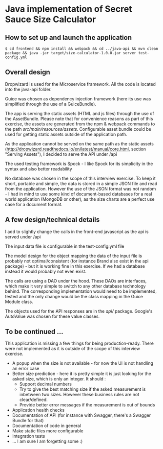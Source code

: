 # Java implementation of Secret Sauce Size Calculator 

## How to set up and launch the application

    $ cd frontend && npm install && webpack && cd ../java-api && mvn clean package && java -jar target/size-calculator-1.0.0.jar server test-config.yml


## Overall design

Dropwizard is used for the Microservice framework. All the code is located into the java-api folder.

Guice was chosen as  dependency injection framework (here its use was simplified through the use of a GuiceBundle).

The app is serving the static assets (HTML and js files) through the use of the AssetBundle. Please note that for convenience reasons as part of this exercise, the assets are generated from the npm & webpack commands to the path *src/main/resources/assets*. Configurable asset bundle could be used for getting static assets outside of the application path.

As the application cannot be served on the same path as the static assets (http://dropwizard.readthedocs.io/en/latest/manual/core.html, section "Serving Assets"), I decided to serve the API under /api

The used testing framework is Spock - I like Spock for its simplicity in the syntax and also better readability

No database was chosen in the scope of this interview exercise. To keep it short, portable and simple, the data is stored in a simple JSON file and read from the application.
However the use of the JSON format was not random - I had in mind to use some kind of document-based databases for a real world application (MongoDB or other), as the size charts are a perfect use case for a document format.

## A few design/technical details

I add to slightly change the calls in the front-end javascript as the api is served under /api

The input data file is configurable in the test-config.yml file

The model design for the object mapping the data of the input file is probably not optimal/consistent (for instance Brand also exist in the api package) - but it is working fine in this exercise. If we had a database instead it would probably not even exist.

The calls are using a DAO under the hood. These DAOs are interfaces, which make it very simple to switch to any other database technology behind. The corresponding implementation would need to be implemented, tested and the only change would be the class mapping in the Guice Module class.

The objects used for the API responses are in the *api/* package. Google's AutoValue was chosen for these value classes.


## To be continued ...
This application is missing a few things for being production-ready. There were not implemented as it is outside of the scope of this  interview exercise.

* A popup when the size is not available - for now the UI is not handling an error case
* Better size prediction - here it is pretty simple it is just looking for the asked size, which is only an integer. It should :
    * Support decimal numbers
    * Try to give the best matching size if the asked measurement is inbetween two sizes. However these business rules are not clear/defined.
    * Provide better error messages if the measurement is out of bounds
* Application health checks
* Documentation of API (for instance with Swagger, there's a Swagger Bundle for that)
* Documentation of code in general
* Make static files more configurable
* Integration tests
* ... I am sure I am forgetting some :)




